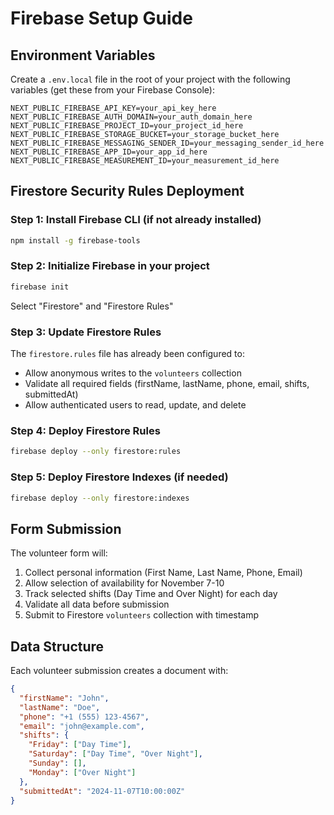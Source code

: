 # Firebase Setup Guide

## Environment Variables

Create a `.env.local` file in the root of your project with the following variables (get these from your Firebase Console):

```
NEXT_PUBLIC_FIREBASE_API_KEY=your_api_key_here
NEXT_PUBLIC_FIREBASE_AUTH_DOMAIN=your_auth_domain_here
NEXT_PUBLIC_FIREBASE_PROJECT_ID=your_project_id_here
NEXT_PUBLIC_FIREBASE_STORAGE_BUCKET=your_storage_bucket_here
NEXT_PUBLIC_FIREBASE_MESSAGING_SENDER_ID=your_messaging_sender_id_here
NEXT_PUBLIC_FIREBASE_APP_ID=your_app_id_here
NEXT_PUBLIC_FIREBASE_MEASUREMENT_ID=your_measurement_id_here
```

## Firestore Security Rules Deployment

### Step 1: Install Firebase CLI (if not already installed)
```bash
npm install -g firebase-tools
```

### Step 2: Initialize Firebase in your project
```bash
firebase init
```
Select "Firestore" and "Firestore Rules"

### Step 3: Update Firestore Rules
The `firestore.rules` file has already been configured to:
- Allow anonymous writes to the `volunteers` collection
- Validate all required fields (firstName, lastName, phone, email, shifts, submittedAt)
- Allow authenticated users to read, update, and delete

### Step 4: Deploy Firestore Rules
```bash
firebase deploy --only firestore:rules
```

### Step 5: Deploy Firestore Indexes (if needed)
```bash
firebase deploy --only firestore:indexes
```

## Form Submission

The volunteer form will:
1. Collect personal information (First Name, Last Name, Phone, Email)
2. Allow selection of availability for November 7-10
3. Track selected shifts (Day Time and Over Night) for each day
4. Validate all data before submission
5. Submit to Firestore `volunteers` collection with timestamp

## Data Structure

Each volunteer submission creates a document with:
```json
{
  "firstName": "John",
  "lastName": "Doe",
  "phone": "+1 (555) 123-4567",
  "email": "john@example.com",
  "shifts": {
    "Friday": ["Day Time"],
    "Saturday": ["Day Time", "Over Night"],
    "Sunday": [],
    "Monday": ["Over Night"]
  },
  "submittedAt": "2024-11-07T10:00:00Z"
}
```
